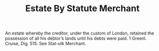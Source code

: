 ---
title: Estate By Statute Merchant
letter: E
permalink: "/definitions/bld-estate-by-statute-merchant.html"
body: An estate whereby the creditor, under the custom of London, retained the possession
  of all his debtor’s lands until his debts were paid. 1 Greenl. Cruise, Dig. 515.
  See Stat-utk Merchant.
published_at: '2018-07-07'
source: Black's Law Dictionary 2nd Ed (1910)
layout: post
---